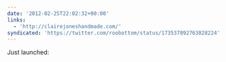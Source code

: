 ```yaml
---
date: '2012-02-25T22:02:32+00:00'
links:
  - 'http://clairejoneshandmade.com/'
syndicated: 'https://twitter.com/roobottom/status/173537892763828224'
---
```

Just launched: 
